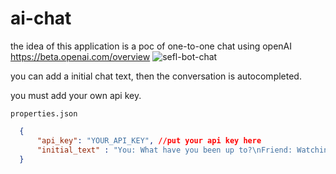 # ai-chat
the idea of this application is a poc of one-to-one chat using openAI https://beta.openai.com/overview
![sefl-bot-chat](https://user-images.githubusercontent.com/37244856/146657868-2d9b30b3-8512-4e3b-8ffd-3cc1d977c0ec.png)

you can add a initial chat text, then the conversation is autocompleted.

you must add your own api key.

`properties.json`

```json
  {
      "api_key": "YOUR_API_KEY", //put your api key here
      "initial_text" : "You: What have you been up to?\nFriend: Watching old movies.\nYou: Did you watch anything interesting?\nFriend:" // initial chat status 
  }
```
